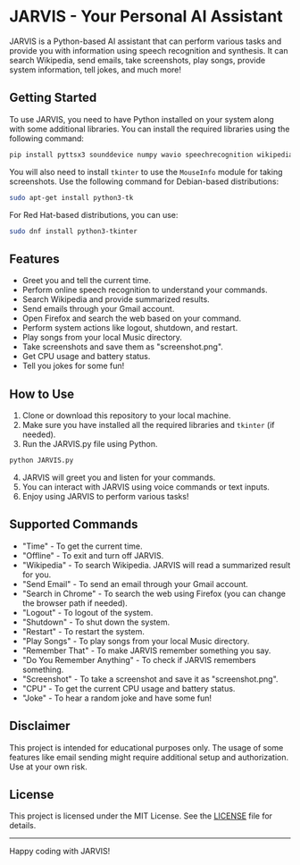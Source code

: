 # JARVIS - Your Personal AI Assistant

JARVIS is a Python-based AI assistant that can perform various tasks and provide you with information using speech recognition and synthesis. It can search Wikipedia, send emails, take screenshots, play songs, provide system information, tell jokes, and much more!

## Getting Started

To use JARVIS, you need to have Python installed on your system along with some additional libraries. You can install the required libraries using the following command:

```bash
pip install pyttsx3 sounddevice numpy wavio speechrecognition wikipedia psutil pyjokes
```

You will also need to install `tkinter` to use the `MouseInfo` module for taking screenshots. Use the following command for Debian-based distributions:

```bash
sudo apt-get install python3-tk
```

For Red Hat-based distributions, you can use:

```bash
sudo dnf install python3-tkinter
```

## Features

- Greet you and tell the current time.
- Perform online speech recognition to understand your commands.
- Search Wikipedia and provide summarized results.
- Send emails through your Gmail account.
- Open Firefox and search the web based on your command.
- Perform system actions like logout, shutdown, and restart.
- Play songs from your local Music directory.
- Take screenshots and save them as "screenshot.png".
- Get CPU usage and battery status.
- Tell you jokes for some fun!

## How to Use

1. Clone or download this repository to your local machine.
2. Make sure you have installed all the required libraries and `tkinter` (if needed).
3. Run the JARVIS.py file using Python.

```bash
python JARVIS.py
```

4. JARVIS will greet you and listen for your commands.
5. You can interact with JARVIS using voice commands or text inputs.
6. Enjoy using JARVIS to perform various tasks!

## Supported Commands

- "Time" - To get the current time.
- "Offline" - To exit and turn off JARVIS.
- "Wikipedia" - To search Wikipedia. JARVIS will read a summarized result for you.
- "Send Email" - To send an email through your Gmail account.
- "Search in Chrome" - To search the web using Firefox (you can change the browser path if needed).
- "Logout" - To logout of the system.
- "Shutdown" - To shut down the system.
- "Restart" - To restart the system.
- "Play Songs" - To play songs from your local Music directory.
- "Remember That" - To make JARVIS remember something you say.
- "Do You Remember Anything" - To check if JARVIS remembers something.
- "Screenshot" - To take a screenshot and save it as "screenshot.png".
- "CPU" - To get the current CPU usage and battery status.
- "Joke" - To hear a random joke and have some fun!

## Disclaimer

This project is intended for educational purposes only. The usage of some features like email sending might require additional setup and authorization. Use at your own risk.

## License

This project is licensed under the MIT License. See the [LICENSE](https://github.com/TheRealSaitama/JARVIS/main/LICENSE) file for details.

---

Happy coding with JARVIS!
